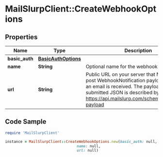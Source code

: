 # MailSlurpClient::CreateWebhookOptions

## Properties

Name | Type | Description | Notes
------------ | ------------- | ------------- | -------------
**basic_auth** | [**BasicAuthOptions**](BasicAuthOptions.md) |  | [optional] 
**name** | **String** | Optional name for the webhook | [optional] 
**url** | **String** | Public URL on your server that MailSlurp can post WebhookNotification payload to when an email is received. The payload of the submitted JSON is described by https://api.mailslurp.com/schemas/webhook-payload | [optional] 

## Code Sample

```ruby
require 'MailSlurpClient'

instance = MailSlurpClient::CreateWebhookOptions.new(basic_auth: null,
                                 name: null,
                                 url: null)
```


